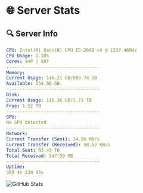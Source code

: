 # 🌐 Server Stats
## 🔍 Server Info
```yaml
CPU: Intel(R) Xeon(R) CPU E5-2699 v4 @ 1237.46MHz
CPU Usage: 1.10%
Cores: 44P | 88T
-----------------------------------
Memory:
Current Usage: 146.21 GB/503.74 GB
Available: 354.08 GB
-----------------------------------
Disk:
Current Usage: 111.36 GB/1.71 TB
Free: 1.52 TB
-----------------------------------
GPU:
No GPU detected
-----------------------------------
Network:
Current Transfer (Sent): 14.56 MB/s
Current Transfer (Received): 58.52 KB/s
Total Sent: 63.45 TB
Total Received: 547.59 GB
-----------------------------------
Uptime:
36d 4h 23m 43s
```
![GitHub Stats](https://img.shields.io/badge/Updated-2025-04-13_01:46:32-blue)
